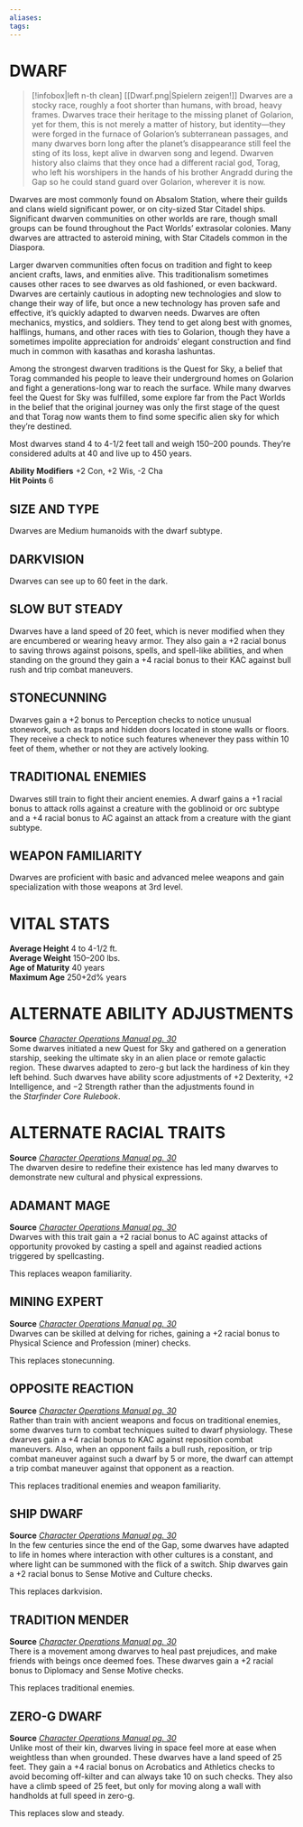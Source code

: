 ```yaml
---
aliases: 
tags: 
---
```

# DWARF
> [!infobox|left n-th clean]
>  [[Dwarf.png|Spielern zeigen!]]
> Dwarves are a stocky race, roughly a foot shorter than humans, with broad, heavy frames. Dwarves trace their heritage to the missing planet of Golarion, yet for them, this is not merely a matter of history, but identity—they were forged in the furnace of Golarion’s subterranean passages, and many dwarves born long after the planet’s disappearance still feel the sting of its loss, kept alive in dwarven song and legend. Dwarven history also claims that they once had a different racial god, Torag, who left his worshipers in the hands of his brother Angradd during the Gap so he could stand guard over Golarion, wherever it is now.  
  
Dwarves are most commonly found on Absalom Station, where their guilds and clans wield significant power, or on city-sized Star Citadel ships. Significant dwarven communities on other worlds are rare, though small groups can be found throughout the Pact Worlds’ extrasolar colonies. Many dwarves are attracted to asteroid mining, with Star Citadels common in the Diaspora.  
  
Larger dwarven communities often focus on tradition and fight to keep ancient crafts, laws, and enmities alive. This traditionalism sometimes causes other races to see dwarves as old fashioned, or even backward. Dwarves are certainly cautious in adopting new technologies and slow to change their way of life, but once a new technology has proven safe and effective, it’s quickly adapted to dwarven needs. Dwarves are often mechanics, mystics, and soldiers. They tend to get along best with gnomes, halflings, humans, and other races with ties to Golarion, though they have a sometimes impolite appreciation for androids’ elegant construction and find much in common with kasathas and korasha lashuntas.  
  
Among the strongest dwarven traditions is the Quest for Sky, a belief that Torag commanded his people to leave their underground homes on Golarion and fight a generations-long war to reach the surface. While many dwarves feel the Quest for Sky was fulfilled, some explore far from the Pact Worlds in the belief that the original journey was only the first stage of the quest and that Torag now wants them to find some specific alien sky for which they’re destined.  
  
Most dwarves stand 4 to 4-1/2 feet tall and weigh 150–200 pounds. They’re considered adults at 40 and live up to 450 years.  
  
**Ability Modifiers** +2 Con, +2 Wis, -2 Cha  
**Hit Points** 6

## SIZE AND TYPE

Dwarves are Medium humanoids with the dwarf subtype.  

## DARKVISION

Dwarves can see up to 60 feet in the dark.  

## SLOW BUT STEADY

Dwarves have a land speed of 20 feet, which is never modified when they are encumbered or wearing heavy armor. They also gain a +2 racial bonus to saving throws against poisons, spells, and spell-like abilities, and when standing on the ground they gain a +4 racial bonus to their KAC against bull rush and trip combat maneuvers.  

## STONECUNNING

Dwarves gain a +2 bonus to Perception checks to notice unusual stonework, such as traps and hidden doors located in stone walls or floors. They receive a check to notice such features whenever they pass within 10 feet of them, whether or not they are actively looking.  

## TRADITIONAL ENEMIES

Dwarves still train to fight their ancient enemies. A dwarf gains a +1 racial bonus to attack rolls against a creature with the goblinoid or orc subtype and a +4 racial bonus to AC against an attack from a creature with the giant subtype.  

## WEAPON FAMILIARITY

Dwarves are proficient with basic and advanced melee weapons and gain specialization with those weapons at 3rd level.

# VITAL STATS

**Average Height** 4 to 4-1/2 ft.  
**Average Weight** 150–200 lbs.  
**Age of Maturity** 40 years  
**Maximum Age** 250+2d% years

# ALTERNATE ABILITY ADJUSTMENTS

**Source** [_Character Operations Manual pg. 30_](https://paizo.com/products/btq01yef?Starfinder-Character-Operations-Manual)  
Some dwarves initiated a new Quest for Sky and gathered on a generation starship, seeking the ultimate sky in an alien place or remote galactic region. These dwarves adapted to zero-g but lack the hardiness of kin they left behind. Such dwarves have ability score adjustments of +2 Dexterity, +2 Intelligence, and −2 Strength rather than the adjustments found in the _Starfinder Core Rulebook_.

# ALTERNATE RACIAL TRAITS

**Source** [_Character Operations Manual pg. 30_](https://paizo.com/products/btq01yef?Starfinder-Character-Operations-Manual)  
The dwarven desire to redefine their existence has led many dwarves to demonstrate new cultural and physical expressions.

## ADAMANT MAGE

**Source** [_Character Operations Manual pg. 30_](https://paizo.com/products/btq01yef?Starfinder-Character-Operations-Manual)  
Dwarves with this trait gain a +2 racial bonus to AC against attacks of opportunity provoked by casting a spell and against readied actions triggered by spellcasting.  
  
This replaces weapon familiarity.

## MINING EXPERT

**Source** [_Character Operations Manual pg. 30_](https://paizo.com/products/btq01yef?Starfinder-Character-Operations-Manual)  
Dwarves can be skilled at delving for riches, gaining a +2 racial bonus to Physical Science and Profession (miner) checks.  
  
This replaces stonecunning.

## OPPOSITE REACTION

**Source** [_Character Operations Manual pg. 30_](https://paizo.com/products/btq01yef?Starfinder-Character-Operations-Manual)  
Rather than train with ancient weapons and focus on traditional enemies, some dwarves turn to combat techniques suited to dwarf physiology. These dwarves gain a +4 racial bonus to KAC against reposition combat maneuvers. Also, when an opponent fails a bull rush, reposition, or trip combat maneuver against such a dwarf by 5 or more, the dwarf can attempt a trip combat maneuver against that opponent as a reaction.  
  
This replaces traditional enemies and weapon familiarity.

## SHIP DWARF

**Source** [_Character Operations Manual pg. 30_](https://paizo.com/products/btq01yef?Starfinder-Character-Operations-Manual)  
In the few centuries since the end of the Gap, some dwarves have adapted to life in homes where interaction with other cultures is a constant, and where light can be summoned with the flick of a switch. Ship dwarves gain a +2 racial bonus to Sense Motive and Culture checks.  
  
This replaces darkvision.

## TRADITION MENDER

**Source** [_Character Operations Manual pg. 30_](https://paizo.com/products/btq01yef?Starfinder-Character-Operations-Manual)  
There is a movement among dwarves to heal past prejudices, and make friends with beings once deemed foes. These dwarves gain a +2 racial bonus to Diplomacy and Sense Motive checks.  
  
This replaces traditional enemies.

## ZERO-G DWARF

**Source** [_Character Operations Manual pg. 30_](https://paizo.com/products/btq01yef?Starfinder-Character-Operations-Manual)  
Unlike most of their kin, dwarves living in space feel more at ease when weightless than when grounded. These dwarves have a land speed of 25 feet. They gain a +4 racial bonus on Acrobatics and Athletics checks to avoid becoming off-kilter and can always take 10 on such checks. They also have a climb speed of 25 feet, but only for moving along a wall with handholds at full speed in zero-g.  
  
This replaces slow and steady.
